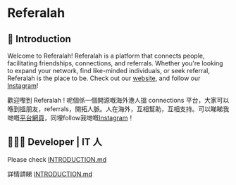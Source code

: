 # Referalah

## 👋 Introduction

Welcome to Referalah! Referalah is a platform that connects people, facilitating friendships, connections, and referrals. Whether you're looking to expand your network, find like-minded individuals, or seek referral, Referalah is the place to be. Check out our [website](https://www.referalah.com/), and follow our [Instagram](https://instagram.com/referalah?igshid=NGVhN2U2NjQ0Yg==)!

歡迎嚟到 Referalah ! 呢個係一個開源嘅海外港人搵 connections 平台，大家可以喺到搵朋友，referrals，開拓人脈。人在海外，互相幫助，互相支持。可以睇睇我哋嘅[平台網頁](https://www.referalah.com/)，同埋follow我哋嘅[Instagram](https://instagram.com/referalah?igshid=NGVhN2U2NjQ0Yg==)！

## 👩🏻‍💻 Developer | IT 人

Please check [INTRODUCTION.md](docs/INTRODUCTION.md)

詳情請睇 [INTRODUCTION.md](docs/INTRODUCTION.md)
